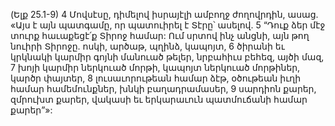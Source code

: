 (Ելք 25.1-9)
4 Մովսէսը, դիմելով իսրայէլի ամբողջ ժողովրդին, ասաց. «Այս է այն պատգամը, որ պատուիրել է Տէրը՝ ասելով. 5 “Դուք ձեր մէջ տուրք հաւաքեցէ՛ք Տիրոջ համար: Ում սրտով ինչ անցնի, այն թող նուիրի Տիրոջը. ոսկի, արծաթ, պղինձ, կապոյտ, 6 ծիրանի եւ կրկնակի կարմիր գոյնի մանուած թելեր, նրբահիւս բեհեզ, այծի մազ, 7 խոյի կարմիր ներկուած մորթի, կապոյտ ներկուած մորթիներ, կարծր փայտեր, 8 լուսաւորութեան համար ձէթ, օծութեան իւղի համար համեմունքներ, խնկի բաղադրամասեր, 9 սարդիոն քարեր, զմրուխտ քարեր, վակասի եւ երկարաւուն պատմուճանի համար քարեր”»:
